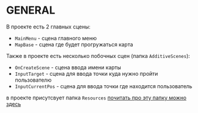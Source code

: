 # GENERAL

В проекте есть 2 главных сцены:
* `MainMenu` - сцена главного меню
* `MapBase` - сцена где будет прогружаться карта

Также в проекте есть несколько побочных сцен (папка `AdditiveScenes`):
* `OnCreateScene` - сцена ввода имени карты
* `InputTarget` - сцена для ввода точки куда нужно пройти пользователю
* `InputCurrentPos` - сцена для ввода точки где находится пользователь

в проекте присутсвует папка `Resources` [почитать про эту папку можно здесь](https://docs.unity3d.com/ScriptReference/Resources.html)
